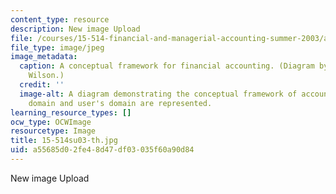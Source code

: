 ```yaml
---
content_type: resource
description: New image Upload
file: /courses/15-514-financial-and-managerial-accounting-summer-2003/a55685d02fe48d47df03035f60a90d84_15-514su03-th.jpg
file_type: image/jpeg
image_metadata:
  caption: A conceptual framework for financial accounting. (Diagram by Prof. G. Peter
    Wilson.)
  credit: ''
  image-alt: A diagram demonstrating the conceptual framework of accounting.  Preparer's
    domain and user's domain are represented.
learning_resource_types: []
ocw_type: OCWImage
resourcetype: Image
title: 15-514su03-th.jpg
uid: a55685d0-2fe4-8d47-df03-035f60a90d84
---
```

New image Upload

